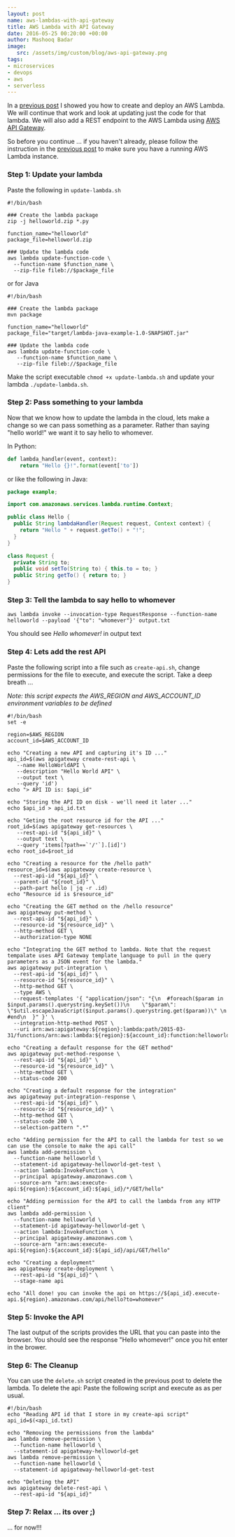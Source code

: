 ```yaml
---
layout: post
name: aws-lambdas-with-api-gateway 
title: AWS Lambda with API Gateway
date: 2016-05-25 00:20:00 +00:00
author: Mashooq Badar 
image:
   src: /assets/img/custom/blog/aws-api-gateway.png
tags:
- microservices 
- devops 
- aws
- serverless
---
```


In a [previous post](/2016/05/11/aws-lambdas) I showed you how to create and deploy an AWS Lambda. We will continue that work and look at updating just the code for that lambda. We will also add a REST endpoint to the AWS Lambda using [AWS API Gateway](https://aws.amazon.com/api-gateway). 


So before you continue ... if you haven't already, please follow the instruction in the [previous post](/2016/05/11/aws-lambdas) to make sure you have a running AWS Lambda instance.

### Step 1: Update your lambda 
Paste the following in ```update-lambda.sh```

```shell
#!/bin/bash

### Create the lambda package
zip -j helloworld.zip *.py

function_name="helloworld"
package_file=helloworld.zip

### Update the lambda code
aws lambda update-function-code \
  --function-name $function_name \
  --zip-file fileb://$package_file
```

or for Java 

```shell
#!/bin/bash

### Create the lambda package
mvn package

function_name="helloworld"
package_file="target/lambda-java-example-1.0-SNAPSHOT.jar"

### Update the lambda code
aws lambda update-function-code \
   --function-name $function_name \
   --zip-file fileb://$package_file
```

Make the script executable ```chmod +x update-lambda.sh``` and update your lambda ```./update-lambda.sh```. 


### Step 2: Pass something to your lambda

Now that we know how to update the lambda in the cloud, lets make a change so we can pass something as a parameter. Rather than saying "hello world!" we want it to say hello to whomever.

In Python:

```python
def lambda_handler(event, context):
    return "Hello {}!".format(event['to'])
```

or like the following in Java:

```java
package example;

import com.amazonaws.services.lambda.runtime.Context;

public class Hello {
  public String lambdaHandler(Request request, Context context) {
    return "Hello " + request.getTo() + "!";
  }
}

class Request {
  private String to;
  public void setTo(String to) { this.to = to; }
  public String getTo() { return to; }
}
```

### Step 3: Tell the lambda to say hello to whomever
 
```shell
aws lambda invoke --invocation-type RequestResponse --function-name helloworld --payload '{"to": "whomever"}' output.txt
```

You should see _Hello whomever!_ in output text

### Step 4: Lets add the rest API
Paste the following script into a file such as ```create-api.sh```, change permissions for the file to execute, and execute the script. Take a deep breath ...

_Note: this script expects the AWS_REGION and AWS_ACCOUNT_ID environment variables to be defined_

```shell
#!/bin/bash
set -e

region=$AWS_REGION
account_id=$AWS_ACCOUNT_ID

echo "Creating a new API and capturing it's ID ..."
api_id=$(aws apigateway create-rest-api \
   --name HelloWorldAPI \
   --description "Hello World API" \
   --output text \
   --query 'id')
echo "> API ID is: $api_id"

echo "Storing the API ID on disk - we'll need it later ..."
echo $api_id > api_id.txt

echo "Geting the root resource id for the API ..."
root_id=$(aws apigateway get-resources \
   --rest-api-id "${api_id}" \
   --output text \
   --query 'items[?path==`'/'`].[id]')
echo root_id=$root_id

echo "Creating a resource for the /hello path"
resource_id=$(aws apigateway create-resource \
  --rest-api-id "${api_id}" \
  --parent-id "${root_id}" \
  --path-part hello | jq -r .id) 
echo "Resource id is $resource_id"

echo "Creating the GET method on the /hello resource"
aws apigateway put-method \
  --rest-api-id "${api_id}" \
  --resource-id "${resource_id}" \
  --http-method GET \
  --authorization-type NONE 

echo "Integrating the GET method to lambda. Note that the request tempalate uses API Gateway template language to pull in the query parameters as a JSON event for the lambda."
aws apigateway put-integration \
  --rest-api-id "${api_id}" \
  --resource-id "${resource_id}" \
  --http-method GET \
  --type AWS \
  --request-templates '{ "application/json": "{\n  #foreach($param in $input.params().querystring.keySet())\n    \"$param\": \"$util.escapeJavaScript($input.params().querystring.get($param))\" \n   #end\n  }" }' \
  --integration-http-method POST \
  --uri arn:aws:apigateway:${region}:lambda:path/2015-03-31/functions/arn:aws:lambda:${region}:${account_id}:function:helloworld/invocations

echo "Creating a default response for the GET method"
aws apigateway put-method-response \
  --rest-api-id "${api_id}" \
  --resource-id "${resource_id}" \
  --http-method GET \
  --status-code 200 
     
echo "Creating a default response for the integration"
aws apigateway put-integration-response \
  --rest-api-id "${api_id}" \
  --resource-id "${resource_id}" \
  --http-method GET \
  --status-code 200 \
  --selection-pattern ".*"

echo "Adding permission for the API to call the lambda for test so we can use the console to make the api call"
aws lambda add-permission \
  --function-name helloworld \
  --statement-id apigateway-helloworld-get-test \
  --action lambda:InvokeFunction \
  --principal apigateway.amazonaws.com \
  --source-arn "arn:aws:execute-api:${region}:${account_id}:${api_id}/*/GET/hello"

echo "Adding permission for the API to call the lambda from any HTTP client"
aws lambda add-permission \
  --function-name helloworld \
  --statement-id apigateway-helloworld-get \
  --action lambda:InvokeFunction \
  --principal apigateway.amazonaws.com \
  --source-arn "arn:aws:execute-api:${region}:${account_id}:${api_id}/api/GET/hello"

echo "Creating a deployment"
aws apigateway create-deployment \
  --rest-api-id "${api_id}" \
  --stage-name api 

echo "All done! you can invoke the api on https://${api_id}.execute-api.${region}.amazonaws.com/api/hello?to=whomever"
```

### Step 5: Invoke the API
The last output of the scripts provides the URL that you can paste into the browser. You should see the response "Hello whomever!" once you hit enter in the brower.

### Step 6: The Cleanup
You can use the ```delete.sh``` script created in the previous post to delete the lambda. To delete the api: Paste the following script and execute as as per usual.

```shell
#!/bin/bash
echo "Reading API id that I store in my create-api script"
api_id=$(<api_id.txt)

echo "Removing the permissions from the lambda"
aws lambda remove-permission \
  --function-name helloworld \
  --statement-id apigateway-helloworld-get
aws lambda remove-permission \
  --function-name helloworld \
  --statement-id apigateway-helloworld-get-test

echo "Deleting the API"
aws apigateway delete-rest-api \
  --rest-api-id "${api_id}"
```

### Step 7: Relax ... its over ;)
... for now!!!
